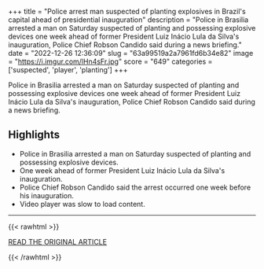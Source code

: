 +++
title = "Police arrest man suspected of planting explosives in Brazil's capital ahead of presidential inauguration"
description = "Police in Brasilia arrested a man on Saturday suspected of planting and possessing explosive devices one week ahead of former President Luiz Inácio Lula da Silva's inauguration, Police Chief Robson Candido said during a news briefing."
date = "2022-12-26 12:36:09"
slug = "63a99519a2a7961fd6b34e82"
image = "https://i.imgur.com/lHn4sFr.jpg"
score = "649"
categories = ['suspected', 'player', 'planting']
+++

Police in Brasilia arrested a man on Saturday suspected of planting and possessing explosive devices one week ahead of former President Luiz Inácio Lula da Silva's inauguration, Police Chief Robson Candido said during a news briefing.

## Highlights

- Police in Brasilia arrested a man on Saturday suspected of planting and possessing explosive devices.
- One week ahead of former President Luiz Inácio Lula da Silva's inauguration.
- Police Chief Robson Candido said the arrest occurred one week before his inauguration.
- Video player was slow to load content.

---

{{< rawhtml >}}
  <p class="article-category">
    <a target="_blank" href="https://edition.cnn.com/2022/12/25/americas/brazil-presidential-inauguration-explosives-arrest/index.html">READ THE ORIGINAL ARTICLE</a>
  </p>
{{< /rawhtml >}}
